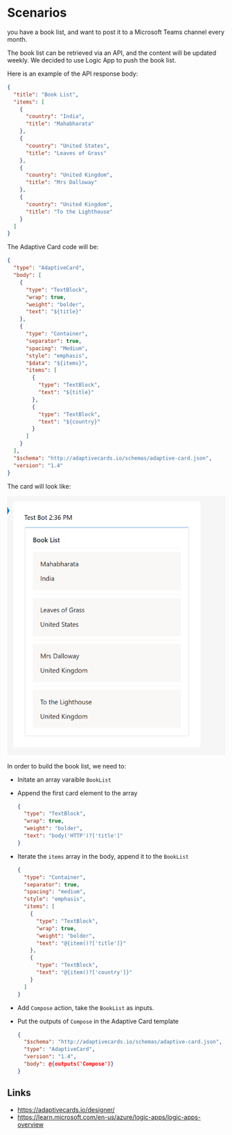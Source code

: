 # Scenarios

you have a book list, and want to post it to a Microsoft Teams channel every month.

The book list can be retrieved via an API, and the content will be updated weekly. We decided to use Logic App to push the book list.

Here is an example of the API response body:

```json
{
  "title": "Book List",
  "items": [
    {
      "country": "India",
      "title": "Mahabharata"
    },
    {
      "country": "United States",
      "title": "Leaves of Grass"
    },
    {
      "country": "United Kingdom",
      "title": "Mrs Dalloway"
    },
    {
      "country": "United Kingdom",
      "title": "To the Lighthouse"
    }
  ]
}
```

The Adaptive Card code will be:

```json
{
  "type": "AdaptiveCard",
  "body": [
    {
      "type": "TextBlock",
      "wrap": true,
      "weight": "bolder",
      "text": "${title}"
    },
    {
      "type": "Container",
      "separator": true,
      "spacing": "Medium",
      "style": "emphasis",
      "$data": "${items}",
      "items": [
        {
          "type": "TextBlock",
          "text": "${title}"
        },
        {
          "type": "TextBlock",
          "text": "${country}"
        }
      ]
    }
  ],
  "$schema": "http://adaptivecards.io/schemas/adaptive-card.json",
  "version": "1.4"
}
```

The card will look like:

![alt text](image.png)

In order to build the book list, we need to:

- Initate an array varaible `BookList`
- Append the first card element to the array
  ```json
  {
    "type": "TextBlock",
    "wrap": true,
    "weight": "bolder",
    "text": "body('HTTP')?['title']"
  }
  ```
- Iterate the `items` array in the body, append it to the `BookList`

  ```json
  {
    "type": "Container",
    "separator": true,
    "spacing": "medium",
    "style": "emphasis",
    "items": [
      {
        "type": "TextBlock",
        "wrap": true,
        "weight": "bolder",
        "text": "@{item()?['title']}"
      },
      {
        "type": "TextBlock",
        "text": "@{item()?['country']}"
      }
    ]
  }
  ```

- Add `Compose` action, take the `BookList` as inputs.
- Put the outputs of `Compose` in the Adaptive Card template

  ```json
  {
    "$schema": "http://adaptivecards.io/schemas/adaptive-card.json",
    "type": "AdaptiveCard",
    "version": "1.4",
    "body": @{outputs('Compose')}
  }
  ```

## Links

- https://adaptivecards.io/designer/
- https://learn.microsoft.com/en-us/azure/logic-apps/logic-apps-overview 
